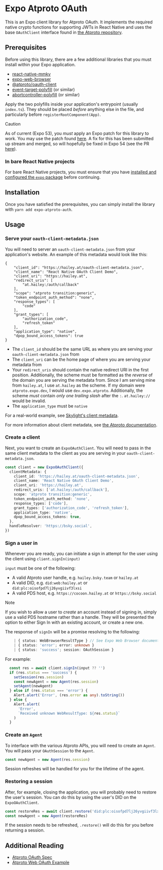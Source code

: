 # Expo Atproto OAuth

This is an Expo client library for Atproto OAuth. It implements the required native crypto functions for supporting JWTs in React Native and uses
the base `OAuthClient` interface found in [the Atproto repository](https://github.com/bluesky-social/atproto/tree/main/packages/oauth/oauth-client).

## Prerequisites

Before using this library, there are a few additional libraries that you must install within your Expo application.

- [react-native-mmkv](https://www.npmjs.com/package/react-native-mmkv)
- [expo-web-browser](https://www.npmjs.com/package/expo-web-browser)
- [@atproto/oauth-client](https://www.npmjs.com/package/@atproto/oauth-client)
- [event-target-polyfill](https://www.npmjs.com/package/event-target-polyfill) (or similar)
- [abortcontroller-polyfill](https://www.npmjs.com/package/abortcontroller-polyfill) (or similar)

Apply the two polyfills inside your application's entrypoint (usually `index.ts`). They should be placed _before_ anything else in the file, and particularly before `registerRootComponent(App)`.

> [!CAUTION]
> As of current (Expo 53), you _must_ apply an Expo patch for this library to work. You may use the patch found [here](https://github.com/haileyok/expo-atproto-auth/blob/main/patches/expo%2B53.0.19.patch).
A fix for this has been submitted up stream and merged, so will hopefully be fixed in Expo 54 (see the PR [here](https://github.com/expo/expo/pull/38122)).

### In bare React Native projects

For bare React Native projects, you must ensure that you have [installed and configured the `expo` package](https://docs.expo.dev/bare/installing-expo-modules/)
before continuing.

## Installation

Once you have satisfied the prerequisites, you can simply install the library with `yarn add expo-atproto-auth`.

## Usage

### Serve your `oauth-client-metadata.json`

You will need to server an `oauth-client-metadata.json` from your application's website. An example of this metadata
would look like this:

```
{
	"client_id": "https://hailey.at/oauth-client-metadata.json",
	"client_name": "React Native OAuth Client Demo",
	"client_uri": "https://hailey.at",
	"redirect_uris": [
		"at.hailey:/auth/callback"
	],
	"scope": "atproto transition:generic",
	"token_endpoint_auth_method": "none",
	"response_types": [
		"code"
	],
	"grant_types": [
		"authorization_code",
		"refresh_token"
	],
	"application_type": "native",
	"dpop_bound_access_tokens": true
}
```

- The `client_id` should be the same URL as where you are serving your `oauth-client-metadata.json` from
- The `client_uri` can be the home page of where you are serving your metadata from
- Your `redirect_uris` should contain the native redirect URI in the first position. Additionally, the scheme must be
formatted as the _reverse_ of the domain you are serving the metadata from. Since I am serving mine from `hailey.at`,
I use `at.hailey` as the scheme. If my domain were `atproto.expo.dev`, I would use `dev.expo.atproto`. Additionally, the scheme _must_ contain _only one trailing slash_ after the `:`. `at.hailey://` would be invalid.
- The `application_type` must be `native`

For a real-world example, see [Skylight's client metadata](https://skylight.expo.app/oauth/client-metadata.json).

For more information about client metadata, see [the Atproto documentation](https://atproto.com/specs/oauth#client-id-metadata-document).

### Create a client

Next, you want to create an `ExpoOAuthClient`. You will need to pass in the same client metadata to the client as you are serving in your `oauth-client-metadata.json`.

```ts
const client = new ExpoOAuthClient({
  clientMetadata: {
    client_id: 'https://hailey.at/oauth-client-metadata.json',
    client_name: 'React Native OAuth Client Demo',
    client_uri: 'https://hailey.at',
    redirect_uris: ['at.hailey:/auth/callback'],
    scope: 'atproto transition:generic',
    token_endpoint_auth_method: 'none',
    response_types: ['code'],
    grant_types: ['authorization_code', 'refresh_token'],
    application_type: 'native',
    dpop_bound_access_tokens: true,
  },
  handleResolver: 'https://bsky.social',
})
```

### Sign a user in

Whenever you are ready, you can initiate a sign in attempt for the user using the client using `client.signIn(input)`

`input` must be one of the following:
- A valid Atproto user handle, e.g. `hailey.bsky.team` or `hailey.at`
- A valid DID, e.g. `did:web:hailey.at` or `did:plc:oisofpd7lj26yvgiivf3lxsi`
- A valid PDS host, e.g. `https://cocoon.hailey.at` or `https://bsky.social`

> [!NOTE]
> If you wish to allow a user to _create_ an account instead of signing in, simply use a valid PDS hostname rather than
> a handle. They will be presented the option to either Sign In with an existing account, or create a new one.

The response of `signIn` will be a promise resolving to the following:

```ts
    | { status: WebBrowserResultType } // See Expo Web Browser documentation
    | { status: 'error'; error: unknown }
    | { status: 'success'; session: OAuthSession }
```

For example:

```ts
  const res = await client.signIn(input ?? '')
  if (res.status === 'success') {
    setSession(res.session)
    const newAgent = new Agent(res.session)
    setAgent(newAgent)
  } else if (res.status === 'error') {
    Alert.alert('Error', (res.error as any).toString())
  } else {
    Alert.alert(
      'Error',
      `Received unknown WebResultType: ${res.status}`
    )
  }
```

### Create an `Agent`

To interface with the various Atproto APIs, you will need to create an `Agent`. You will pass your `OAuthSession` to the `Agent`.

```ts
const newAgent = new Agent(res.session)
```

Session refreshes will be handled for you for the lifetime of the agent.

### Restoring a session

After, for example, closing the application, you will probably need to restore the user's session. You can do this by using the user's DID on the `ExpoOAuthClient`.

```ts
const restoreRes = await client.restore('did:plc:oisofpd7lj26yvgiivf3lxsi')
const newAgent = new Agent(restoreRes)
```

If the session needs to be refreshed, `.restore()` will do this for you before returning a session.

## Additional Reading

- [Atproto OAuth Spec](https://atproto.com/specs/oauth)
- [Atproto Web OAuth Example](https://github.com/bluesky-social/atproto/tree/main/packages/oauth/oauth-client-browser-example)
